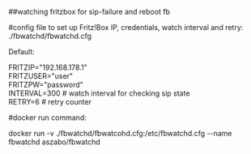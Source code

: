 ##watching fritzbox for sip-failure and reboot fb

#config file to set up Fritz!Box IP, credentials, watch interval and retry:  
./fbwatchd/fbwatchd.cfg  

Default:  

FRITZIP="192.168.178.1"  
FRITZUSER="user"  
FRITZPW="password"  
INTERVAL=300   # watch interval for checking sip state  
RETRY=6        # retry counter  

#docker run command:

docker run -v ./fbwatchd/fbwatcohd.cfg:/etc/fbwatchd.cfg --name fbwatchd aszabo/fbwatchd

